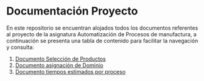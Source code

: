 # Documentación Proyecto

En este repositorio se encuentran alojados todos los documentos referentes al proyecto de la asignatura Automatización de Procesos de manufactura, a continuación se presenta una tabla de contenido para facilitar la navegación y consulta:

1. [Documento Selección de Productos](https://github.com/PurpleWood-APM/Documentacion-Proyecto/blob/main/SeleccionDeProductos.md)
2. [Documento asignación de Dominio](https://github.com/PurpleWood-APM/Documentacion-Proyecto/blob/main/AsignacionDeDominio.md)
3. [Documento tiempos estimados por proceso](https://github.com/PurpleWood-APM/Documentacion-Proyecto/blob/main/TiemposEstimadosProduccion.md)
